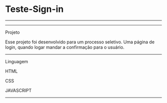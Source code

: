 # Teste-Sign-in
************************************************

************************************************
Projeto

Esse projeto foi desenvolvido para um processo
seletivo.
Uma página de login, quando logar mandar a
confirmação para o usuário.

************************************************
Linguagem

HTML

CSS

JAVASCRIPT

************************************************
